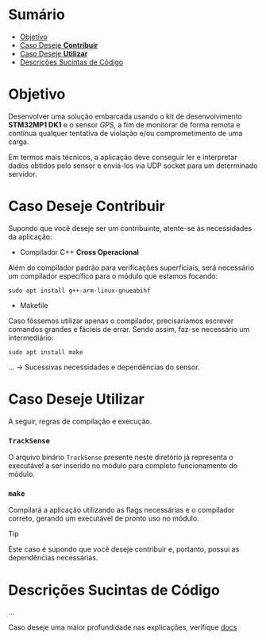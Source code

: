 # Sumário

- [Objetivo](#objetivo)
- [Caso Deseje **Contribuir**](#caso-deseje-contribuir)
- [Caso Deseje **Utilizar**](#caso-deseje-utilizar)
- [Descrições Sucintas de Código](#descrições-sucintas-de-código)

# Objetivo

Desenvolver uma solução embarcada usando o kit de desenvolvimento **STM32MP1 DK1** e
o sensor _GPS_, a fim de monitorar de forma remota e contínua qualquer tentativa de violação e/ou comprometimento de uma carga.

Em termos mais técnicos, a aplicação deve conseguir ler e interpretar dados obtidos pelo sensor e enviá-los via UDP socket para
um determinado servidor.

# Caso Deseje Contribuir

Supondo que você deseje ser um contribuinte, atente-se às necessidades da aplicação:

- Compilador C++ **Cross Operacional**

Além do compilador padrão para verificações superficiais, será necessário um compilador específico
para o módulo que estamos focando:

```
sudo apt install g++-arm-linux-gnueabihf
```
- Makefile

Caso fôssemos utilizar apenas o compilador, precisaríamos escrever comandos grandes e fácieis de 
errar. Sendo assim, faz-se necessário um intermediário:

```
sudo apt install make
```

... -> Sucessivas necessidades e dependências do sensor.

# Caso Deseje Utilizar

A seguir, regras de compilação e execução.

### `TrackSense`

O arquivo binário `TrackSense` presente neste diretório já representa o executável a ser inserido no módulo para completo
funcionamento do módulo.

### `make`

Compilará a aplicação utilizando as flags necessárias e o compilador correto, gerando 
um executável de pronto uso no módulo.

> [!TIP]
> Este caso é supondo que você deseje contribuir e, portanto, possui as dependências necessárias.


# Descrições Sucintas de Código

...

Caso deseje uma maior profundidade nas explicações, verifique [docs](docs)
